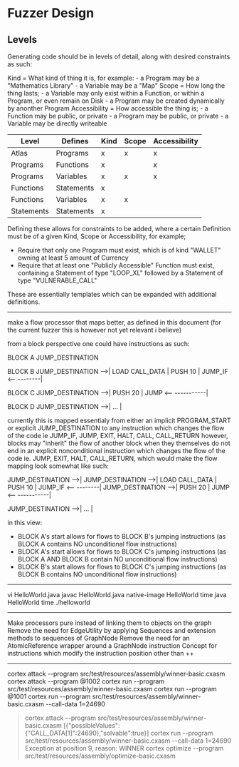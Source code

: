 # Fuzzer Design

## Levels

Generating code should be in levels of detail, along with desired constraints as such:

Kind = What kind of thing it is, for example:
       - a Program may be a "Mathematics Library"
       - a Variable may be a "Map"
Scope = How long the thing lasts;
       - a Variable may only exist within a Function, or within a Program, or even remain on Disk
       - a Program may be created dynamically by anonther Program
Accessibility = How accessible the thing is;
       - a Function may be public, or private
       - a Program may be public, or private
       - a Variable may be directly writeable

| Level      | Defines    | Kind | Scope | Accessibility |
|------------|------------|------|-------|---------------|
| Atlas      | Programs   | x    | x     | x             |
| Programs   | Functions  | x    |       | x             |
| Programs   | Variables  | x    | x     | x             |
| Functions  | Statements | x    |       |               |
| Functions  | Variables  | x    | x     |               |
| Statements | Statements | x    |       |               |

Defining these allows for constraints to be added, where a certain Definition must be of a given Kind, Scope or Accessibility, for example;
- Require that only one Program must exist, which is of kind "WALLET" owning at least 5 amount of Currency
- Require that at least one "Publicly Accessible" Function must exist, containing a Statement of type "LOOP\_XL" followed by a Statement of type "VULNERABLE\_CALL"

These are essentially templates which can be expanded with additional definitions.

----

make a flow processor that maps better, as defined in this document
(for the current fuzzer this is however not yet relevant i believe)

from a block perspective one could have instructions as such:

BLOCK A JUMP_DESTINATION

BLOCK B JUMP_DESTINATION -->|
        LOAD CALL_DATA      |
        PUSH 10             |
        JUMP_IF <-- --------|

BLOCK C JUMP_DESTINATION -->|
        PUSH 20             |
        JUMP <-- -----------|

BLOCK D JUMP_DESTINATION -->|
               ...          |

currently this is mapped essentialy from either an implicit PROGRAM_START or explicit JUMP_DESTINATION
to any instruction which changes the flow of the code ie JUMP_IF, JUMP, EXIT, HALT, CALL, CALL_RETURN
however, blocks may "inherit" the flow of another block when they themselves do not end in an explicit
nonconditional instruction which changes the flow of the code ie. JUMP, EXIT, HALT, CALL_RETURN, which
would make the flow mapping look somewhat like such:

JUMP_DESTINATION -->|
JUMP_DESTINATION -->|
LOAD CALL_DATA      |
PUSH 10             |
JUMP_IF <-- --------|
JUMP_DESTINATION -->|
PUSH 20             |
JUMP <-- -----------|

JUMP_DESTINATION -->|
       ...          |

in this view:
- BLOCK A's start allows for flows to BLOCK B's jumping instructions (as BLOCK A contains NO unconditional flow instructions)
- BLOCK A's start allows for flows to BLOCK C's jumping instructions (as BLOCK A AND BLOCK B contain NO unconditional flow instructions)
- BLOCK B's start allows for flows to BLOCK C's jumping instructions (as BLOCK B contains NO unconditional flow instructions)

----

vi HelloWorld.java
javac HelloWorld.java
native-image HelloWorld
time java HelloWorld
time ./helloworld

----

Make processors pure instead of linking them to objects on the graph
Remove the need for EdgeUtility by applying Sequences and extension methods to sequences of GraphNode
Remove the need for an AtomicReference wrapper around a GraphNode instruction
Concept for instructions which modify the instruction position other than ++

----

cortex attack --program src/test/resources/assembly/winner-basic.cxasm
cortex attack --program @1002
cortex run --program src/test/resources/assembly/winner-basic.cxasm
cortex run --program @1001
cortex run --program src/test/resources/assembly/winner-basic.cxasm --call-data 1=24690

> cortex attack --program src/test/resources/assembly/winner-basic.cxasm
[{"possibleValues":{"CALL_DATA[1]":24690},"solvable":true}]
> cortex run --program src/test/resources/assembly/winner-basic.cxasm --call-data 1=24690
Exception at position 9, reason: WINNER
> cortex optimize --program src/test/resources/assembly/optimize-basic.cxasm
